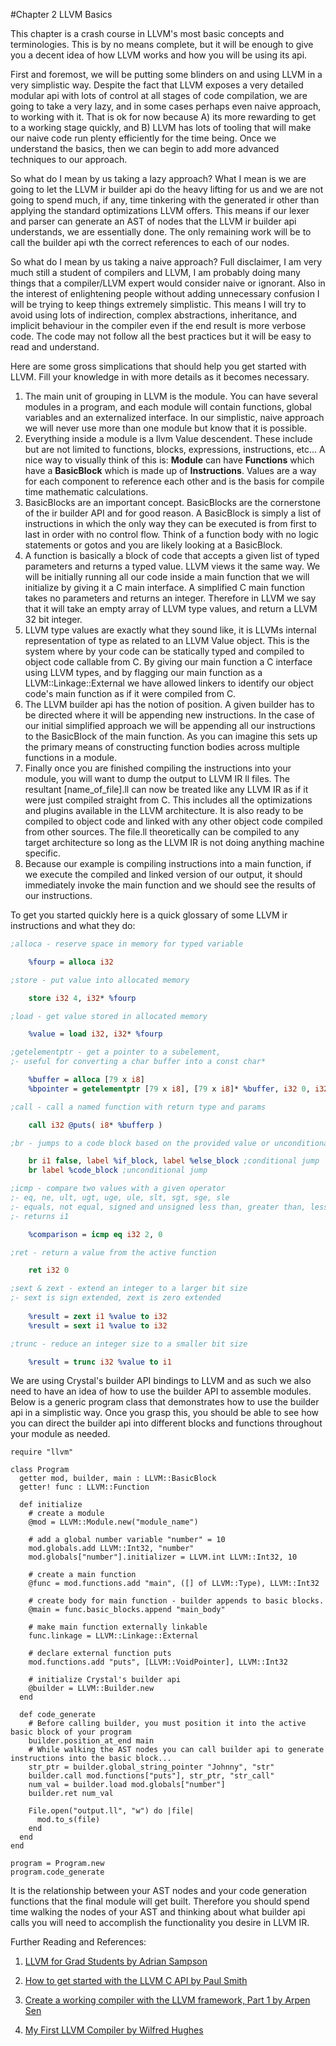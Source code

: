 #Chapter 2 LLVM Basics

This chapter is a crash course in LLVM's most basic concepts and terminologies. This is by no means complete, but it will be enough to give you a decent idea of how LLVM works and how you will be using its api.

First and foremost, we will be putting some blinders on and using LLVM in a very simplistic way. Despite the fact that LLVM exposes a very detailed modular api with lots of control at all stages of code compilation, we are going to take a very lazy, and in some cases perhaps even naive approach, to working with it. That is ok for now because A) its more rewarding to get to a working stage quickly, and B) LLVM has lots of tooling that will make our naive code run plenty efficiently for the time being. Once we understand the basics, then we can begin to add more advanced techniques to our approach.

So what do I mean by us taking a lazy approach? What I mean is we are going to let the LLVM ir builder api do the heavy lifting for us and we are not going to spend much, if any, time tinkering with the generated ir other than applying the standard optimizations LLVM offers. This means if our lexer and parser can generate an AST of nodes that the LLVM ir builder api understands, we are essentially done. The only remaining work will be to call the builder api wth the correct references to each of our nodes.

So what do I mean by us taking a naive approach? Full disclaimer, I am very much still a student of compilers and LLVM, I am probably doing many things that a compiler/LLVM expert would consider naive or ignorant. Also in the interest of enlightening people without adding unnecessary confusion I will be trying to keep things extremely simplistic. This means I will try to avoid using lots of indirection, complex abstractions, inheritance, and implicit behaviour in the compiler even if the end result is more verbose code. The code may not follow all the best practices but it will be easy to read and understand.

Here are some gross simplications that should help you get started with LLVM. Fill your knowledge in with more details as it becomes necessary.

1. The main unit of grouping in LLVM is the module. You can have several modules in a program, and each module will contain functions, global variables and an externalized interface. In our simplistic, naive approach we will never use more than one module but know that it is possible.
2. Everything inside a module is a llvm Value descendent. These include but are not limited to functions, blocks, expressions, instructions, etc... A nice way to visually think of this is: **Module** can have **Functions** which have a **BasicBlock** which is made up of **Instructions**. Values are a way for each component to reference each other and is the basis for compile time mathematic calculations.
3. BasicBlocks are an important concept. BasicBlocks are the cornerstone of the ir builder API and for good reason. A BasicBlock is simply a list of instructions in which the only way they can be executed is from first to last in order with no control flow. Think of a function body with no logic statements or gotos and you are likely looking at a BasicBlock.
4. A function is basically a block of code that accepts a given list of typed parameters and returns a typed value. LLVM views it the same way. We will be initially running all our code inside a main function that we will initialize by giving it a C main interface. A simplified C main function takes no parameters and returns an integer. Therefore in LLVM we say that it will take an empty array of LLVM type values, and return a LLVM 32 bit integer.
5. LLVM type values are exactly what they sound like, it is LLVMs internal representation of type as related to an LLVM Value object. This is the system where by your code can be statically typed and compiled to object code callable from C. By giving our main function a C interface using LLVM types, and by flagging our main function as a LLVM::Linkage::External we have allowed linkers to identify our object code's main function as if it were compiled from C.
6. The LLVM builder api has the notion of position. A given builder has to be directed where it will be appending new instructions. In the case of our initial simplified approach we will be appending all our instructions to the BasicBlock of the main function. As you can imagine this sets up the primary means of constructing function bodies across multiple functions in a module.
7. Finally once you are finished compiling the instructions into your module, you will want to dump the output to LLVM IR ll files. The resultant [name_of_file].ll can now be treated like any LLVM IR as if it were just compiled straight from C. This includes all the optimizations and plugins available in the LLVM architecture. It is also ready to be compiled to object code and linked with any other object code compiled from other sources. The file.ll theoretically can be compiled to any target architecture so long as the LLVM IR is not doing anything machine specific.
8. Because our example is compiling instructions into a main function, if we execute the compiled and linked version of our output, it should immediately invoke the main function and we should see the results of our instructions.

To get you started quickly here is a quick glossary of some LLVM ir instructions and what they do:

```llvm
;alloca - reserve space in memory for typed variable

    %fourp = alloca i32

;store - put value into allocated memory

    store i32 4, i32* %fourp

;load - get value stored in allocated memory

    %value = load i32, i32* %fourp

;getelementptr - get a pointer to a subelement, 
;- useful for converting a char buffer into a const char*

    %buffer = alloca [79 x i8]
    %bpointer = getelementptr [79 x i8], [79 x i8]* %buffer, i32 0, i32 0

;call - call a named function with return type and params

    call i32 @puts( i8* %bufferp )

;br - jumps to a code block based on the provided value or unconditionally jumps

    br i1 false, label %if_block, label %else_block ;conditional jump
    br label %code_block ;unconditional jump

;icmp - compare two values with a given operator
;- eq, ne, ult, ugt, uge, ule, slt, sgt, sge, sle
;- equals, not equal, signed and unsigned less than, greater than, less than or equal, greater than or equal
;- returns i1

    %comparison = icmp eq i32 2, 0

;ret - return a value from the active function

    ret i32 0

;sext & zext - extend an integer to a larger bit size
;- sext is sign extended, zext is zero extended
    
    %result = zext i1 %value to i32
    %result = sext i1 %value to i32

;trunc - reduce an integer size to a smaller bit size

    %result = trunc i32 %value to i1
```

We are using Crystal's builder API bindings to LLVM and as such we also need to have an idea of how to use the builder API to assemble modules. Below is a generic program class that demonstrates how to use the builder api in a simplistic way. Once you grasp this, you should be able to see how you can direct the builder api into different blocks and functions throughout your module as needed.

```crystal
require "llvm"

class Program
  getter mod, builder, main : LLVM::BasicBlock
  getter! func : LLVM::Function

  def initialize
    # create a module
    @mod = LLVM::Module.new("module_name")
    
    # add a global number variable "number" = 10
    mod.globals.add LLVM::Int32, "number"
    mod.globals["number"].initializer = LLVM.int LLVM::Int32, 10
    
    # create a main function
    @func = mod.functions.add "main", ([] of LLVM::Type), LLVM::Int32
    
    # create body for main function - builder appends to basic blocks.
    @main = func.basic_blocks.append "main_body"

    # make main function externally linkable
    func.linkage = LLVM::Linkage::External

    # declare external function puts
    mod.functions.add "puts", [LLVM::VoidPointer], LLVM::Int32
    
    # initialize Crystal's builder api
    @builder = LLVM::Builder.new
  end

  def code_generate
    # Before calling builder, you must position it into the active basic block of your program
    builder.position_at_end main
    # While walking the AST nodes you can call builder api to generate instructions into the basic block...
    str_ptr = builder.global_string_pointer "Johnny", "str"
    builder.call mod.functions["puts"], str_ptr, "str_call"
    num_val = builder.load mod.globals["number"]
    builder.ret num_val

    File.open("output.ll", "w") do |file|
      mod.to_s(file)
    end
  end
end

program = Program.new
program.code_generate

```

It is the relationship between your AST nodes and your code generation functions that the final module will get built. Therefore you should spend time walking the nodes of your AST and thinking about what builder api calls you will need to accomplish the functionality you desire in LLVM IR.

Further Reading and References:

1. [LLVM for Grad Students by Adrian Sampson](https://www.cs.cornell.edu/~asampson/blog/llvm.html)

2. [How to get started with the LLVM C API by Paul Smith](https://pauladamsmith.com/blog/2015/01/how-to-get-started-with-llvm-c-api.html)

3. [Create a working compiler with the LLVM framework, Part 1 by Arpen Sen](https://www.ibm.com/developerworks/library/os-createcompilerllvm1/)

4. [My First LLVM Compiler by Wilfred Hughes](http://www.wilfred.me.uk/blog/2015/02/21/my-first-llvm-compiler/)

